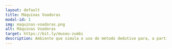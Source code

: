 ```yaml
---
layout: default
title: Máquinas Voadoras
modal-id: 1
img: maquinas-voadoras.png
alt: Máquinas Voadoras
target: https://bit.ly/museu-zumbi
description: Ambiente que simula o uso do método dedutivo para, a partir de evidências, deduzir uma nova informação. Neste ambiente/jogo, o usuário assume o papel de um médico que deve diagnosticar zumbis.
---
```

